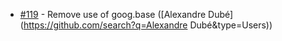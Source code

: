  * [#119](https://github.com/mapgears/ol3-google-maps/pull/119) - Remove use of goog.base ([Alexandre Dubé](https://github.com/search?q=Alexandre Dubé&type=Users))
